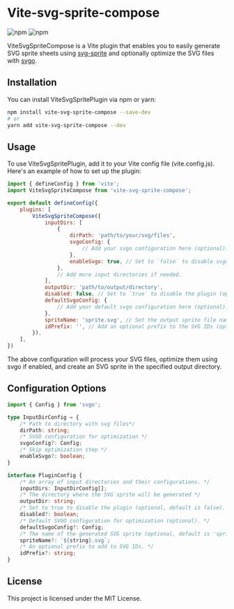 # Vite-svg-sprite-compose

![npm](https://img.shields.io/npm/v/vite-svg-sprite-compose)
![npm](https://img.shields.io/npm/dt/vite-svg-sprite-compose)

ViteSvgSpriteCompose is a Vite plugin that enables you to easily generate SVG sprite sheets using [svg-sprite](https://github.com/jkphl/svg-sprite) and optionally optimize the SVG files with [svgo](https://github.com/svg/svgo).

## Installation

You can install ViteSvgSpritePlugin via npm or yarn:

```bash
npm install vite-svg-sprite-compose --save-dev
# or
yarn add vite-svg-sprite-compose --dev
```

## Usage
To use ViteSvgSpritePlugin, add it to your Vite config file (vite.config.js). Here's an example of how to set up the plugin:

```javascript
import { defineConfig } from 'vite';
import ViteSvgSpriteCompose from 'vite-svg-sprite-compose';

export default defineConfig({
    plugins: [
        ViteSvgSpriteCompose({
            inputDirs: [
                {
                    dirPath: 'path/to/your/svg/files',
                    svgoConfig: {
                        // Add your svgo configuration here (optional).
                    },
                    enableSvgo: true, // Set to `false` to disable svgo optimization (optional).
                },
                // Add more input directories if needed.
            ],
            outputDir: 'path/to/output/directory',
            disabled: false, // Set to `true` to disable the plugin (optional).
            defaultSvgoConfig: {
                // Add your default svgo configuration here (optional).
            },
            spriteName: 'sprite.svg', // Set the output sprite file name (optional).
            idPrefix: '', // Add an optional prefix to the SVG IDs (optional).
        }),
    ],
})

```

The above configuration will process your SVG files, optimize them using svgo if enabled, and create an SVG sprite in the specified output directory.

## Configuration Options

```typescript
import { Config } from 'svgo';

type InputDirConfig = {
    /* Path to directory with svg files*/
    dirPath: string;
    /* SVGO configuration for optimization */
    svgoConfig?: Config;
    /* Skip optimization step */
    enableSvgo?: boolean;
}

interface PluginConfig {
    /* An array of input directories and their configurations. */
    inputDirs: InputDirConfig[];
    /* The directory where the SVG sprite will be generated */
    outputDir: string;
    /* Set to true to disable the plugin (optional, default is false). */
    disabled?: boolean;
    /* Default SVGO configuration for optimization (optional). */
    defaultSvgoConfig?: Config;
    /* The name of the generated SVG sprite (optional, default is 'sprite.svg'). */
    spriteName?: `${string}.svg`;
    /* An optional prefix to add to SVG IDs. */
    idPrefix?: string;
}

```

## License
This project is licensed under the MIT License.

